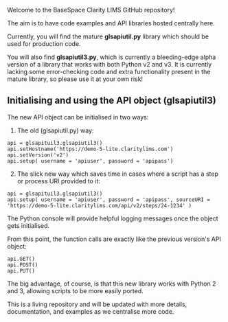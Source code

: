 Welcome to the BaseSpace Clarity LIMS GitHub repository!

The aim is to have code examples and API libraries hosted centrally here.

Currently, you will find the mature **glsapiutil.py** library which should be used for production code.

You will also find **glsapiutil3.py**, which is currently a bleeding-edge alpha version of a library that works with both Python v2 and v3. It is currently lacking some error-checking code and extra functionality present in the mature library, so please use it at your own risk!


## Initialising and using the API object (glsapiutil3)

The new API object can be initialised in two ways:

1. The old (glsapiutil.py) way:
```
api = glsapituil3.glsapiutil3()
api.setHostname('https://demo-5-lite.claritylims.com')
api.setVersion('v2')
api.setup( username = 'apiuser', password = 'apipass')
```

2. The slick new way which saves time in cases where a script has a step or process URI provided to it:
```
api = glsapituil3.glsapiutil3()
api.setup( username = 'apiuser', password = 'apipass', sourceURI = 'https://demo-5-lite.claritylims.com/api/v2/steps/24-1234' )
```

The Python console will provide helpful logging messages once the object gets initialised.

From this point, the function calls are exactly like the previous version's API object:

```
api.GET()
api.POST()
api.PUT()
```

The big advantage, of course, is that this new library works with Python 2 and 3, allowing scripts to be more easily ported.

This is a living repository and will be updated with more details, documentation, and examples as we centralise more code.
